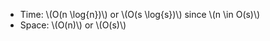 * Time: \\(O(n \log{n})\\) or \\(O(s \log{s})\\) since \\(n \in O(s)\\)
* Space: \\(O(n)\\) or \\(O(s)\\)
